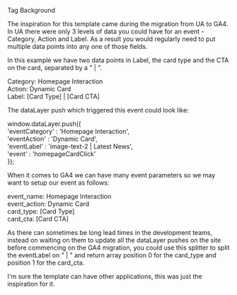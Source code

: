 Tag Background

The inspiration for this template came during the migration from UA to GA4. In UA there were only 3 levels of data you could have for an event - Category, Action and Label. As a result you would regularly need to put multiple data points into any one of those fields.<br>

In this example we have two data points in Label, the card type and the CTA on the card, separated by a " | ".<br>

Category: Homepage Interaction<br>
Action: Dynamic Card<br>
Label: [Card Type] | [Card CTA]<br>

The dataLayer push which triggered this event could look like:<br> 

window.dataLayer.push({<br>
'eventCategory' : 'Homepage Interaction',<br>
'eventAction' : 'Dynamic Card',<br>
'eventLabel' : 'image-text-2 | Latest News',<br>
'event' : 'homepageCardClick'<br>
});<br>

When it comes to GA4 we can have many event parameters so we may want to setup our event as follows:<br>

event_name: Homepage Interaction<br>
event_action: Dynamic Card<br>
card_type: [Card Type]<br>
card_cta: [Card CTA]<br>

As there can sometimes be long lead times in the development teams, instead on waiting on them to update all the dataLayer pushes on the site before commencing on the GA4 migration, you could use this splitter to split the eventLabel on " | " and return array position 0 for the card_type and position 1 for the card_cta.<br>

I'm sure the template can have other applications, this was just the inspiration for it.
